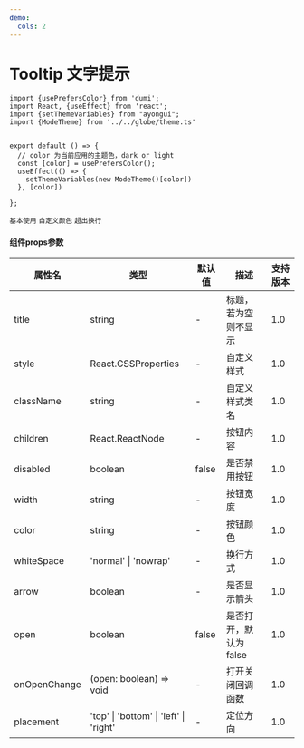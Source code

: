 ```yaml
---
demo:
  cols: 2
---
```


# Tooltip  文字提示

```tsx  hideCode=true inline=true
import {usePrefersColor} from 'dumi';
import React, {useEffect} from 'react';
import {setThemeVariables} from "ayongui";
import {ModeTheme} from '../../globe/theme.ts'


export default () => {
  // color 为当前应用的主题色，dark or light
  const [color] = usePrefersColor();
  useEffect(() => {
    setThemeVariables(new ModeTheme()[color])
  }, [color])

};
```
<code src="./demos/base.tsx">基本使用</code>
<code src="./demos/color.tsx">自定义颜色</code>
<code src="./demos/hidden.tsx">超出换行</code>

 
 
 

#### 组件props参数

| 属性名        | 类型                            | 默认值 | 描述                                      | 支持版本  |
|---------------|---------------------------------|--------|-------------------------------------------|------------|
| title         | string                          | -      | 标题，若为空则不显示                      | 1.0        |
| style         | React.CSSProperties             | -      | 自定义样式                                | 1.0        |
| className     | string                          | -      | 自定义样式类名                            | 1.0        |
| children      | React.ReactNode                 | -      | 按钮内容                                  | 1.0        |
| disabled      | boolean                         | false  | 是否禁用按钮                              | 1.0        |
| width         | string                          | -      | 按钮宽度                                  | 1.0        |
| color         | string                          | -      | 按钮颜色                                  | 1.0        |
| whiteSpace    | 'normal' \| 'nowrap'           | -      | 换行方式                                  | 1.0        |
| arrow         | boolean                         | -      | 是否显示箭头                              | 1.0        |
| open          | boolean                         | false  | 是否打开，默认为false                     | 1.0        |
| onOpenChange  | (open: boolean) => void         | -      | 打开关闭回调函数                          | 1.0        |
| placement     | 'top' \| 'bottom' \| 'left' \| 'right' | -      | 定位方向                                  | 1.0        |

